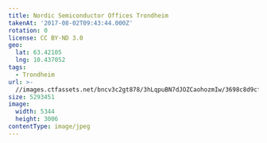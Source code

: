 ```yaml
---
title: Nordic Semiconductor Offices Trondheim
takenAt: '2017-08-02T09:43:44.000Z'
rotation: 0
license: CC BY-ND 3.0
geo:
  lat: 63.42105
  lng: 10.437052
tags:
  - Trondheim
url: >-
  //images.ctfassets.net/bncv3c2gt878/3hLqpuBN7dJOZCaohozmIw/3698c8d9cfb1be36262f7e7560d24631/nordic-semiconductor-offices-trondheim_35600070673_o
size: 5293451
image:
  width: 5344
  height: 3006
contentType: image/jpeg
---
```


